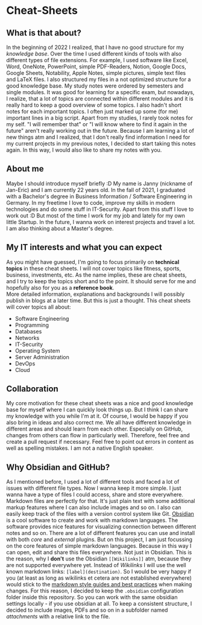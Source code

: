 # Cheat-Sheets
## What is that about?
In the beginning of 2022 I realized, that I have no good structure for my *knowledge base*. Over the time I used different kinds of tools with also different types of file extensions. For example, I used software like Excel, Word, OneNote, PowerPoint, simple PDF-Readers, Notion, Google Docs, Google Sheets, Notability, Apple Notes, simple pictures, simple text files and LaTeX files. 
I also structured my files in a not optimized structure for a good knowledge base. My study notes were ordered by semesters and single modules. It was good for learning for a specific exam, but nowadays, I realize, that a lot of topics are connected within different modules and it is really hard to keep a good overview of some topics. I also hadn't short notes for each important topics. I often just marked up some (for me) important lines in a big script. 
Apart from my studies, I rarely took notes for my self. "I will remember that" or "I will know where to find it again in the future" aren't really working out in the future.
Because I am learning a lot of new things atm and I realized, that I don't really find information I need for my current projects in my previous notes, I decided to start taking this notes again. In this way, I would also like to share my notes with you.

## About me
Maybe I should introduce myself briefly :D
My name is Janny (nickname of Jan-Eric) and I am currently 22 years old.
In the fall of 2021, I graduated with a Bachelor's degree in Business Information / Software Engineering in Germany.
In my freetime I love to code, improve my skills in modern technologies and do some stuff in IT-Security. 
Apart from this stuff I love to work out :D 
But most of the time I work for my job and lately for my own little Startup.
In the future, I wanna work on interest projects and travel a lot. I am also thinking about a Master's degree.

## My IT interests and what you can expect
As you might have guessed, I'm going to focus primarily on **technical topics** in these cheat sheets. I will not cover topics like fitness, sports, business, investments, etc. 
As the name implies, these are cheat sheets, and I try to keep the topics short and to the point. It should serve for me and hopefully also for you as a **reference book**.  
More detailed information, explanations and backgrounds I will possibly publish in blogs at a later time. But this is just a thought.
This cheat sheets will cover topics all about:
- Software Engineering
- Programming
- Databases
- Networks
- IT-Security
- Operating System
- Server Administration
- DevOps
- Cloud

## Collaboration
My core motivation for these cheat sheets was a nice and good knowledge base for myself where I can quickly look things up.
But I think I can share my knowledge with you while I'm at it. Of course, I would be happy if you also bring in ideas and also correct me. We all have different knowledge in different areas and should learn from each other. 
Especially on GitHub, changes from others can flow in particularly well. Therefore, feel free and create a pull request if necessary.
Feel free to point out errors in content as well as spelling mistakes. I am not a native English speaker.

## Why Obsidian and GitHub?
As I mentioned before, I used a lot of different tools and faced a lot of issues with different file types.
Now I wanna keep it more simple. I just wanna have a type of files I could access, share and store everywhere. 
Markdown files are perfectly for that. It's just plain text with some additional markup features where I can also include images and so on.
I also can easily keep track of the files with a version control system like Git. 
[Obsidian](https://obsidian.md/) is a cool software to create and work with markdown languages. The software provides nice features for visualizing connection between different notes and so on. There are a lot of different features you can use and install with both *core* and *external* plugins. 
But on this project, I am just focussing on the core features of simple markdown languages. Because in this way I can open, edit and share this files everywhere. Not just in Obsidian.
This is the reason, why I **don't** use the Obsidian `[[Wikilinks]]` atm, because they are not supported everywhere yet. 
Instead of *Wikilinks* I will use the well known markdown links: `[label](destination)`. 
So I would be very happy if you (at least as long as wikilinks et cetera are not established everywhere) would stick to the [markdown style guides and best practices](https://www.markdownguide.org/basic-syntax/) when making changes.
For this reason, I decided to keep the `.obsidian` configuration folder inside this repository. 
So you can work with the same obsidian settings locally - if you use obsidian at all.
To keep a consistent structure, I decided to include images, PDFs and so on in a subfolder named *attachments* with a relative link to the file.

